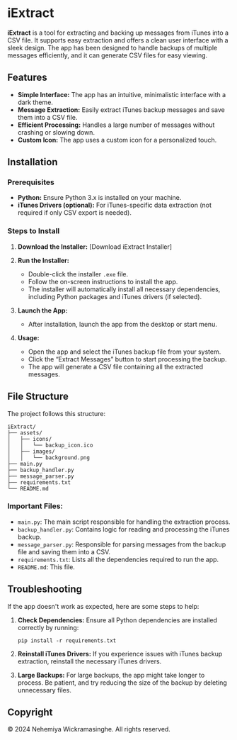 ﻿# iExtract

**iExtract** is a tool for extracting and backing up messages from iTunes into a CSV file. It supports easy extraction and offers a clean user interface with a sleek design. The app has been designed to handle backups of multiple messages efficiently, and it can generate CSV files for easy viewing.

## Features
- **Simple Interface:** The app has an intuitive, minimalistic interface with a dark theme.
- **Message Extraction:** Easily extract iTunes backup messages and save them into a CSV file.
- **Efficient Processing:** Handles a large number of messages without crashing or slowing down.
- **Custom Icon:** The app uses a custom icon for a personalized touch.

## Installation

### Prerequisites
- **Python:** Ensure Python 3.x is installed on your machine.
- **iTunes Drivers (optional):** For iTunes-specific data extraction (not required if only CSV export is needed).

### Steps to Install
1. **Download the Installer:** 
   [Download iExtract Installer]

2. **Run the Installer:**
   - Double-click the installer `.exe` file.
   - Follow the on-screen instructions to install the app.
   - The installer will automatically install all necessary dependencies, including Python packages and iTunes drivers (if selected).

3. **Launch the App:**
   - After installation, launch the app from the desktop or start menu.

4. **Usage:**
   - Open the app and select the iTunes backup file from your system.
   - Click the “Extract Messages” button to start processing the backup.
   - The app will generate a CSV file containing all the extracted messages.
   
## File Structure

The project follows this structure:

```
iExtract/
├── assets/
│   ├── icons/
│   │   └── backup_icon.ico 
│   ├── images/
│   │   └── background.png
├── main.py
├── backup_handler.py
├── message_parser.py
├── requirements.txt
└── README.md
```

### **Important Files:**
- `main.py`: The main script responsible for handling the extraction process.
- `backup_handler.py`: Contains logic for reading and processing the iTunes backup.
- `message_parser.py`: Responsible for parsing messages from the backup file and saving them into a CSV.
- `requirements.txt`: Lists all the dependencies required to run the app.
- `README.md`: This file.

## Troubleshooting

If the app doesn't work as expected, here are some steps to help:

1. **Check Dependencies:**
   Ensure all Python dependencies are installed correctly by running:
   ```
   pip install -r requirements.txt
   ```

2. **Reinstall iTunes Drivers:** 
   If you experience issues with iTunes backup extraction, reinstall the necessary iTunes drivers.

3. **Large Backups:**
   For large backups, the app might take longer to process. Be patient, and try reducing the size of the backup by deleting unnecessary files.

## Copyright

© 2024 Nehemiya Wickramasinghe. All rights reserved.